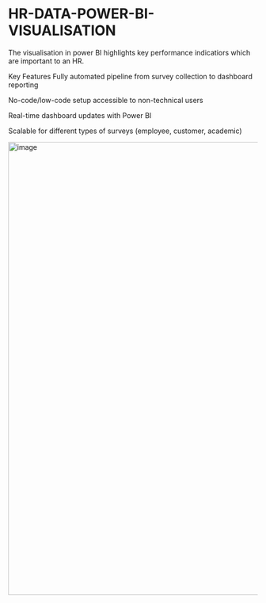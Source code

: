 # HR-DATA-POWER-BI-VISUALISATION
The visualisation in power BI highlights key performance indicatiors which are important to an HR.




 Key Features
Fully automated pipeline from survey collection to dashboard reporting

No-code/low-code setup accessible to non-technical users

Real-time dashboard updates with Power BI

Scalable for different types of surveys (employee, customer, academic)






<img width="1098" height="915" alt="image" src="https://github.com/user-attachments/assets/59cb0672-7a8f-4a2a-943d-2632511042c8" />
